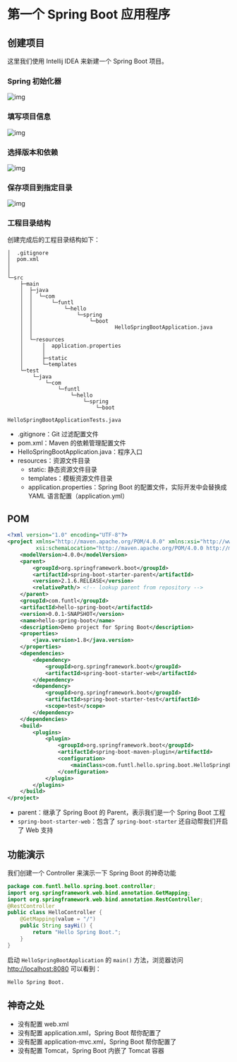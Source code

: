 # 第一个 Spring Boot 应用程序

## 创建项目

这里我们使用 Intellij IDEA 来新建一个 Spring Boot 项目。

### Spring 初始化器

![img](http://www.qfdmy.com/wp-content/uploads/2019/08/073cc7b8542a62d.png)

### 填写项目信息

![img](http://www.qfdmy.com/wp-content/uploads/2019/08/b5daca13b09a749.png)

### 选择版本和依赖

![img](http://www.qfdmy.com/wp-content/uploads/2019/08/2db9488bf57c4e7.png)

### 保存项目到指定目录

![img](http://www.qfdmy.com/wp-content/uploads/2019/08/d997c6995fd0121.png)

### 工程目录结构

创建完成后的工程目录结构如下：

```
│  .gitignore
│  pom.xml
│
│
└─src
    ├─main
    │  ├─java
    │  │  └─com
    │  │      └─funtl
    │  │          └─hello
    │  │              └─spring
    │  │                  └─boot
    │  │                          HelloSpringBootApplication.java
    │  │
    │  └─resources
    │      │  application.properties
    │      │
    │      ├─static
    │      └─templates
    └─test
        └─java
            └─com
                └─funtl
                    └─hello
                        └─spring
                            └─boot
                                    HelloSpringBootApplicationTests.java
```

- .gitignore：Git 过滤配置文件
- pom.xml：Maven 的依赖管理配置文件
- HelloSpringBootApplication.java：程序入口
- resources：资源文件目录
  - static: 静态资源文件目录
  - templates：模板资源文件目录
  - application.properties：Spring Boot 的配置文件，实际开发中会替换成 YAML 语言配置（application.yml）

## POM

```xml
<?xml version="1.0" encoding="UTF-8"?>
<project xmlns="http://maven.apache.org/POM/4.0.0" xmlns:xsi="http://www.w3.org/2001/XMLSchema-instance"
         xsi:schemaLocation="http://maven.apache.org/POM/4.0.0 http://maven.apache.org/xsd/maven-4.0.0.xsd">
    <modelVersion>4.0.0</modelVersion>
    <parent>
        <groupId>org.springframework.boot</groupId>
        <artifactId>spring-boot-starter-parent</artifactId>
        <version>2.1.6.RELEASE</version>
        <relativePath/> <!-- lookup parent from repository -->
    </parent>
    <groupId>com.funtl</groupId>
    <artifactId>hello-spring-boot</artifactId>
    <version>0.0.1-SNAPSHOT</version>
    <name>hello-spring-boot</name>
    <description>Demo project for Spring Boot</description>
    <properties>
        <java.version>1.8</java.version>
    </properties>
    <dependencies>
        <dependency>
            <groupId>org.springframework.boot</groupId>
            <artifactId>spring-boot-starter-web</artifactId>
        </dependency>
        <dependency>
            <groupId>org.springframework.boot</groupId>
            <artifactId>spring-boot-starter-test</artifactId>
            <scope>test</scope>
        </dependency>
    </dependencies>
    <build>
        <plugins>
            <plugin>
                <groupId>org.springframework.boot</groupId>
                <artifactId>spring-boot-maven-plugin</artifactId>
                <configuration>
                    <mainClass>com.funtl.hello.spring.boot.HelloSpringBootApplication</mainClass>
                </configuration>
            </plugin>
        </plugins>
    </build>
</project>
```

- parent：继承了 Spring Boot 的 Parent，表示我们是一个 Spring Boot 工程
- `spring-boot-starter-web`：包含了 `spring-boot-starter` 还自动帮我们开启了 Web 支持

## 功能演示

我们创建一个 Controller 来演示一下 Spring Boot 的神奇功能

```java
package com.funtl.hello.spring.boot.controller;
import org.springframework.web.bind.annotation.GetMapping;
import org.springframework.web.bind.annotation.RestController;
@RestController
public class HelloController {
    @GetMapping(value = "/")
    public String sayHi() {
        return "Hello Spring Boot.";
    }
}
```



启动 `HelloSpringBootApplication` 的 `main()` 方法，浏览器访问 [http://localhost:8080](http://www.qfdmy.com/wp-content/themes/quanbaike/go.php?url=aHR0cDovL2xvY2FsaG9zdDo4MDgw) 可以看到：

```
Hello Spring Boot.
```

## 神奇之处

- 没有配置 web.xml
- 没有配置 application.xml，Spring Boot 帮你配置了
- 没有配置 application-mvc.xml，Spring Boot 帮你配置了
- 没有配置 Tomcat，Spring Boot 内嵌了 Tomcat 容器
